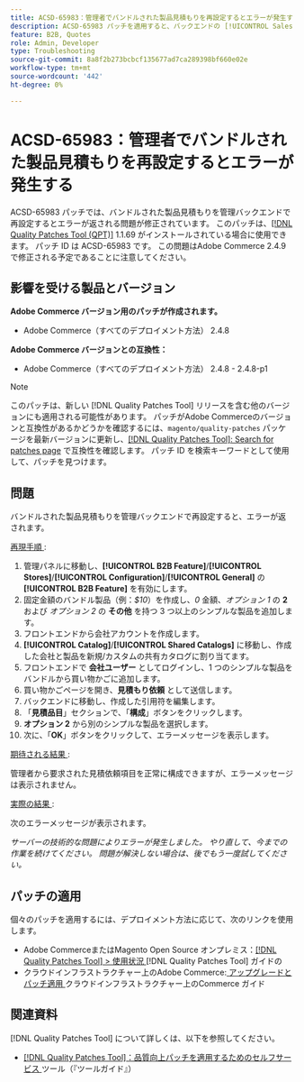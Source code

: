 ```yaml
---
title: ACSD-65983：管理者でバンドルされた製品見積もりを再設定するとエラーが発生する
description: ACSD-65983 パッチを適用すると、バックエンドの [!UICONTROL Sales] > [!UICONTROL Quotes] > [!UICONTROL Edit] 画面でバンドル製品を設定しようとするとエラーが表示されるAdobe Commerceの問題を修正できます。
feature: B2B, Quotes
role: Admin, Developer
type: Troubleshooting
source-git-commit: 8a8f2b273bcbcf135677ad7ca289398bf660e02e
workflow-type: tm+mt
source-wordcount: '442'
ht-degree: 0%

---
```



# ACSD-65983：管理者でバンドルされた製品見積もりを再設定するとエラーが発生する

ACSD-65983 パッチでは、バンドルされた製品見積もりを管理バックエンドで再設定するとエラーが返される問題が修正されています。 このパッチは、[[!DNL Quality Patches Tool (QPT)]](/help/tools/quality-patches-tool/quality-patches-tool-to-self-serve-quality-patches.md) 1.1.69 がインストールされている場合に使用できます。 パッチ ID は ACSD-65983 です。 この問題はAdobe Commerce 2.4.9 で修正される予定であることに注意してください。

## 影響を受ける製品とバージョン

**Adobe Commerce バージョン用のパッチが作成されます。**

* Adobe Commerce（すべてのデプロイメント方法） 2.4.8

**Adobe Commerce バージョンとの互換性：**

* Adobe Commerce（すべてのデプロイメント方法） 2.4.8 - 2.4.8-p1

>[!NOTE]
>
>このパッチは、新しい [!DNL Quality Patches Tool] リリースを含む他のバージョンにも適用される可能性があります。 パッチがAdobe Commerceのバージョンと互換性があるかどうかを確認するには、`magento/quality-patches` パッケージを最新バージョンに更新し、[[!DNL Quality Patches Tool]: Search for patches page](https://experienceleague.adobe.com/tools/commerce-quality-patches/index.html) で互換性を確認します。 パッチ ID を検索キーワードとして使用して、パッチを見つけます。

## 問題

バンドルされた製品見積もりを管理バックエンドで再設定すると、エラーが返されます。

<u> 再現手順 </u>:

1. 管理パネルに移動し、**[!UICONTROL B2B Feature]**/**[!UICONTROL Stores]**/**[!UICONTROL Configuration]**/**[!UICONTROL General]** の **[!UICONTROL B2B Feature]** を有効にします。
1. 固定金額のバンドル製品（例：*$10*）を作成し、*0* 金額、*オプション 1* の **2** および *オプション 2* の **その他** を持つ 3 つ以上のシンプルな製品を追加します。
1. フロントエンドから会社アカウントを作成します。
1. **[!UICONTROL Catalog]**/**[!UICONTROL Shared Catalogs]** に移動し、作成した会社と製品を新規/カスタムの共有カタログに割り当てます。
1. フロントエンドで **会社ユーザー** としてログインし、1 つのシンプルな製品をバンドルから買い物かごに追加します。
1. 買い物かごページを開き、**見積もり依頼** として送信します。
1. バックエンドに移動し、作成した引用符を編集します。
1. 「**見積品目**」セクションで、「**構成**」ボタンをクリックします。
1. **オプション 2** から別のシンプルな製品を選択します。
1. 次に、「**OK**」ボタンをクリックして、エラーメッセージを表示します。

<u> 期待される結果 </u>:

管理者から要求された見積依頼項目を正常に構成できますが、エラーメッセージは表示されません。

<u> 実際の結果 </u>:

次のエラーメッセージが表示されます。

*サーバーの技術的な問題によりエラーが発生しました。 やり直して、今までの作業を続けてください。 問題が解決しない場合は、後でもう一度試してください。*

## パッチの適用

個々のパッチを適用するには、デプロイメント方法に応じて、次のリンクを使用します。

* Adobe CommerceまたはMagento Open Source オンプレミス：[[!DNL Quality Patches Tool] > 使用状況 ](/help/tools/quality-patches-tool/usage.md)[!DNL Quality Patches Tool] ガイドの
* クラウドインフラストラクチャー上のAdobe Commerce:[ アップグレードとパッチ適用 ](https://experienceleague.adobe.com/docs/commerce-cloud-service/user-guide/develop/upgrade/apply-patches.html) クラウドインフラストラクチャー上のCommerce ガイド

## 関連資料

[!DNL Quality Patches Tool] について詳しくは、以下を参照してください。

* [[!DNL Quality Patches Tool]：品質向上パッチを適用するためのセルフサービス ](/help/tools/quality-patches-tool/quality-patches-tool-to-self-serve-quality-patches.md) ツール（『ツールガイド』）
